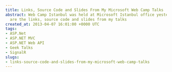 ```yaml
---
title: Links, Source Code and Slides From My Microsoft Web Camp Talks
abstract: Web Camp Istanbul was held at Microsoft Istanbul office yesterday and here
  are the links, source code and slides from my talks
created_at: 2013-04-07 16:01:00 +0000 UTC
tags:
- ASP.Net
- ASP.NET MVC
- ASP.NET Web API
- Geek Talks
- SignalR
slugs:
- links-source-code-and-slides-from-my-microsoft-web-camp-talks
---
```

